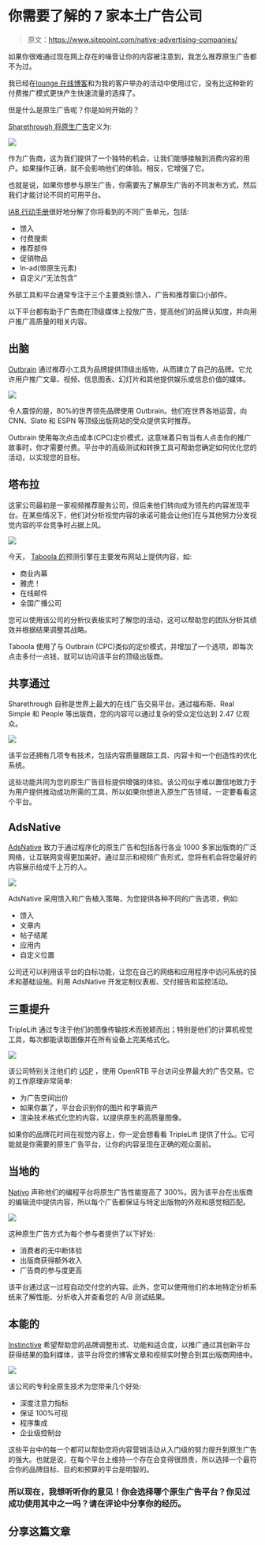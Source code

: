 # 你需要了解的 7 家本土广告公司

> 原文：<https://www.sitepoint.com/native-advertising-companies/>

如果你很难通过现在网上存在的噪音让你的内容被注意到，我怎么推荐原生广告都不为过。

我已经在[lounge 在线博客](http://www.louderonline.com.au/blog/)和为我的客户举办的活动中使用过它，没有比这种新的付费推广模式更快产生快速流量的选择了。

但是什么是原生广告呢？你是如何开始的？

[Sharethrough 将原生广告](https://www.sharethrough.com/nativeadvertising/)定义为:

![](img/5088309375be6a3fdab13529b5ab8895.png)

作为广告商，这为我们提供了一个独特的机会，让我们能够接触到消费内容的用户。如果操作正确，就不会影响他们的体验。相反，它增强了它。

也就是说，如果你想参与原生广告，你需要先了解原生广告的不同发布方式，然后我们才能讨论不同的可用平台。

[IAB 行动手册](http://www.iab.net/media/file/IAB-Native-Advertising-Playbook2.pdf)很好地分解了你将看到的不同广告单元，包括:

*   馈入
*   付费搜索
*   推荐部件
*   促销物品
*   In-ad(带原生元素)
*   自定义/“无法包含”

外部工具和平台通常专注于三个主要类别:馈入、广告和推荐窗口小部件。

以下平台都有助于广告商在顶级媒体上投放广告，提高他们的品牌认知度，并向用户推广高质量的相关内容。

## 出脑

[Outbrain](http://outbrain.com/) 通过推荐小工具为品牌提供顶级出版物，从而建立了自己的品牌。它允许用户推广文章、视频、信息图表、幻灯片和其他提供娱乐或信息价值的媒体。

![](img/b8b477b3b0ed84f5bbbd565f5864e880.png)

令人震惊的是，80%的世界领先品牌使用 Outbrain。他们在世界各地运营，向 CNN、Slate 和 ESPN 等顶级出版网站的受众提供实时推荐。

Outbrain 使用每次点击成本(CPC)定价模式，这意味着只有当有人点击你的推广故事时，你才需要付费。平台中的高级测试和转换工具可帮助您确定如何优化您的活动，以实现您的目标。

## 塔布拉

这家公司最初是一家视频推荐服务公司，但后来他们转向成为领先的内容发现平台。在某些情况下，他们对分析视觉内容的承诺可能会让他们在与其他努力分发视觉内容的平台竞争时占据上风。

![](img/f84f1e3d80ab8e823a60931c08d26347.png)

今天， [Taboola 的](http://taboola.com)预测引擎在主要发布网站上提供内容，如:

*   商业内幕
*   雅虎！
*   在线邮件
*   全国广播公司

您可以使用该公司的分析仪表板实时了解您的活动，这可以帮助您的团队分析其绩效并根据结果调整其战略。

Taboola 使用了与 Outbrain (CPC)类似的定价模式，并增加了一个选项，即每次点击多付一点钱，就可以访问该平台的顶级出版商。

## 共享通过

Sharethrough 自称是世界上最大的在线广告交易平台。通过福布斯、Real Simple 和 People 等出版商，您的内容可以通过复杂的受众定位达到 2.47 亿观众。

![](img/d55368dc05604cbbc17b7322f37e4dfe.png)

该平台还拥有几项专有技术，包括内容质量跟踪工具、内容卡和一个创造性的优化系统。

这些功能共同为您的原生广告目标提供增强的体验。该公司似乎难以置信地致力于为用户提供推动成功所需的工具，所以如果你想进入原生广告领域，一定要看看这个平台。

## AdsNative

[AdsNative](http://adsnative.com/) 致力于通过程序化的原生广告和包括各行各业 1000 多家出版商的广泛网络，让互联网变得更加美好。通过显示和视频广告形式，您将有机会将您最好的内容展示给成千上万的人。

![](img/082184e282231e8d1dd2f45f46ade97f.png)

AdsNative 采用馈入和广告植入策略，为您提供各种不同的广告选项，例如:

*   馈入
*   文章内
*   帖子结尾
*   应用内
*   自定义位置

公司还可以利用该平台的白标功能，让您在自己的网络和应用程序中访问系统的技术和基础设施。利用 AdsNative 开发定制仪表板、交付报告和监控活动。

## 三重提升

TripleLift 通过专注于他们的图像传输技术而脱颖而出；特别是他们的计算机视觉工具，每次都能读取图像并在所有设备上完美格式化。

![](img/c6a2bc6dc0f2d53e2212835b5b537b7d.png)

该公司特别关注他们的 [USP](https://www.sitepoint.com/unique-selling-proposition/) ，使用 OpenRTB 平台访问业界最大的广告交易。它的工作原理非常简单:

*   为广告空间出价
*   如果你赢了，平台会识别你的图片和字幕资产
*   渲染技术格式化您的内容，以提供原生的高质量图像。

如果你的品牌花时间在视觉内容上，你一定会想看看 TripleLift 提供了什么。它可能就是你需要的原生广告平台，让你的内容呈现在正确的观众面前。

## 当地的

[Nativo](http://www.nativo.net/) 声称他们的编程平台将原生广告性能提高了 300%。因为该平台在出版商的编辑流中提供内容，所以每个广告都保证与特定出版物的外观和感觉相匹配。

![](img/90b78979eeb900a95dbb6522a0ed860b.png)

这种原生广告方式为每个参与者提供了以下好处:

*   消费者的无中断体验
*   出版商获得额外收入
*   广告商的参与度更高

该平台通过这一过程自动交付您的内容。此外，您可以使用他们的本地特定分析系统来了解性能、分析收入并查看您的 A/B 测试结果。

## 本能的

[Instinctive](https://instinctive.io/) 希望帮助您的品牌调整形式、功能和适合度，以推广通过其创新平台获得结果的盈利媒体，该平台将您的博客文章和视频实时整合到其出版商网络中。

![](img/a6280db10c76af42e169851c54b3a8c0.png)

该公司的专利全原生技术为您带来几个好处:

*   深度注意力指标
*   保证 100%可视
*   程序集成
*   企业级控制台

这些平台中的每一个都可以帮助您将内容营销活动从入门级的努力提升到原生广告的强大。也就是说，在每个平台上维持一个存在会变得很昂贵，所以选择一个最符合你的品牌目标、目的和预算的平台是明智的。

### 所以现在，我想听听你的意见！你会选择哪个原生广告平台？你见过成功使用其中之一吗？请在评论中分享你的经历。

## 分享这篇文章